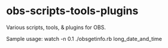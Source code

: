 # obs-scripts-tools-plugins
Various scripts, tools, &amp; plugins for OBS.

Sample usage:
watch -n 0.1 ./obsgetinfo.rb long_date_and_time
